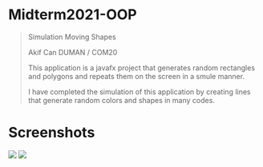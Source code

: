 # Midterm2021-OOP

>Simulation Moving Shapes
>
>Akif Can DUMAN / COM20
>
>This application is a javafx project that generates random rectangles and polygons and repeats them on the screen in a smule manner.
>
>I have completed the simulation of this application by creating lines that generate random colors and shapes in many codes.


# Screenshots

<img src="https://user-images.githubusercontent.com/73740265/141859887-e64d0110-4022-4ae3-a2b7-f1d9bdb34b0c.png">


<img src="https://user-images.githubusercontent.com/73740265/141859966-98fc2071-1b46-4831-9de8-1a6ff8d919e7.png">
